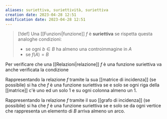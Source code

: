 ```yaml
---
aliases: suriettiva, suriettività, suriettiva
creation date: 2023-04-28 12:51
modification date: 2023-04-28 12:51
---
```


>[!def]
>Una [[Funzioni|funzione]] $f$ è **suriettiva** se rispetta questa analoghe condizioni:
>- se ogni $b \in B$ ha almeno una controimmagine in $A$
>- se $f(A) = B$

Per verificare che una [[Relazioni|relazione]] $f$ è una funzione suriettiva va anche verificata la condizione

Rappresentando la relazione $f$ tramite la sua [[matrice di incidenza]] (se possibile) si ha che $f$ è una funzione suriettiva se e solo se ogni riga della [[matrice]] c'è uno ed un solo $1$ e su ogni colonna almeno un $1$.

Rappresentando la relazione $f$ tramite il suo [[grafo di incidenza]] (se possibile) si ha che $f$ è una funzione suriettiva se e solo se da ogni vertice che rappresenta un elemento di $B$ arriva almeno un arco.